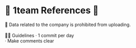 # 💙 1team References 💙

💫 Data related to the company is prohibited from uploading.
<br/>
<br/>
 🧜‍♂️ Guidelines
· 1 commit per day
<br/>
· Make comments clear

